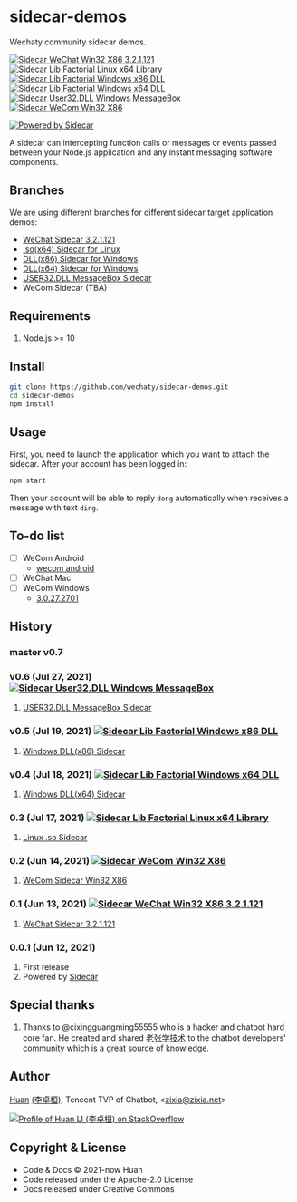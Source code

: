 # sidecar-demos

Wechaty community sidecar demos.

[![Sidecar WeChat Win32 X86 3.2.1.121](https://img.shields.io/badge/Sidecar-WeChat%203.2.1.121-brightgreen)](https://github.com/wechaty/sidecar-demos/tree/wechat-win32-x86-3.2.1.121)
[![Sidecar Lib Factorial Linux x64 Library](https://img.shields.io/badge/Sidecar-Linux%20.so%20(x64)-brightgreen)](https://github.com/wechaty/sidecar-demos/tree/factorial-linux-x64-library)
[![Sidecar Lib Factorial Windows x86 DLL](https://img.shields.io/badge/Sidecar-Windows%20DLL%20(x86)-brightgreen)](https://github.com/wechaty/sidecar-demos/tree/dll-windows-x86-library)
[![Sidecar Lib Factorial Windows x64 DLL](https://img.shields.io/badge/Sidecar-Windows%20DLL%20(x64)-brightgreen)](https://github.com/wechaty/sidecar-demos/tree/dll-windows-x64-library)
[![Sidecar User32.DLL Windows MessageBox](https://img.shields.io/badge/Sidecar-MessageBox%20USER32.DLL-brightgreen)](https://github.com/wechaty/sidecar-demos/tree/user32-dll-win32-message-box)
[![Sidecar WeCom Win32 X86](https://img.shields.io/badge/Sidecar-WeCom%20Win32%20(x86)-brightgreen)](https://github.com/wechaty/sidecar-demos/tree/wecom-win32-x86)

[![Powered by Sidecar](https://img.shields.io/badge/Powered%20By-Sidecar-red.svg)](https://github.com/huan/sidecar)

A sidecar can intercepting function calls or messages or events passed between your Node.js application and any instant messaging software components.

## Branches

We are using different branches for different sidecar target application demos:

- [WeChat Sidecar 3.2.1.121](https://github.com/wechaty/sidecar-demos/tree/wechat-win32-x86-3.2.1.121)
- [.so(x64) Sidecar for Linux](https://github.com/wechaty/sidecar-demos/tree/so-linux-x64-library)
- [DLL(x86) Sidecar for Windows](https://github.com/wechaty/sidecar-demos/tree/dll-windows-x86-library)
- [DLL(x64) Sidecar for Windows](https://github.com/wechaty/sidecar-demos/tree/dll-windows-x64-library)
- [USER32.DLL MessageBox Sidecar](https://github.com/wechaty/sidecar-demos/tree/user32-dll-win32-message-box)
- WeCom Sidecar (TBA)

## Requirements

1. Node.js >= 10

## Install

```sh
git clone https://github.com/wechaty/sidecar-demos.git
cd sidecar-demos
npm install
```

## Usage

First, you need to launch the application which you want to attach the sidecar. After your account has been logged in:

```sh
npm start
```

Then your account will be able to reply `dong` automatically when receives a message with text `ding`.

## To-do list

- [ ] WeCom Android
  - [wecom android](https://github.com/edxposedd/wework)
- [ ] WeChat Mac
- [ ] WeCom Windows
  - [3.0.27.2701](https://github.com/smallevilbeast/wxwork_pc_api)

## History

### master v0.7

### v0.6 (Jul 27, 2021) [![Sidecar User32.DLL Windows MessageBox](https://img.shields.io/badge/Sidecar-MessageBox%20USER32.DLL-brightgreen)](https://github.com/wechaty/sidecar-demos/tree/user32-dll-win32-message-box)

1. [USER32.DLL MessageBox Sidecar](https://github.com/wechaty/sidecar-demos/tree/user32-dll-win32-message-box)

### v0.5 (Jul 19, 2021) [![Sidecar Lib Factorial Windows x86 DLL](https://img.shields.io/badge/Sidecar-Windows%20DLL%20(x86)-brightgreen)](https://github.com/wechaty/sidecar-demos/tree/dll-windows-x86-library)

1. [Windows DLL(x86) Sidecar](https://github.com/wechaty/sidecar-demos/tree/dll-windows-x86-library)

### v0.4 (Jul 18, 2021) [![Sidecar Lib Factorial Windows x64 DLL](https://img.shields.io/badge/Sidecar-Windows%20DLL%20(x64)-brightgreen)](https://github.com/wechaty/sidecar-demos/tree/dll-windows-x64-library)

1. [Windows DLL(x64) Sidecar](https://github.com/wechaty/sidecar-demos/tree/dll-windows-x64-library)

### 0.3 (Jul 17, 2021) [![Sidecar Lib Factorial Linux x64 Library](https://img.shields.io/badge/Sidecar-Linux%20.so%20(x64)-brightgreen)](https://github.com/wechaty/sidecar-demos/tree/factorial-linux-x64-library)

1. [Linux .so Sidecar](https://github.com/wechaty/sidecar-demos/tree/so-linux-x64-library)

### 0.2 (Jun 14, 2021) [![Sidecar WeCom Win32 X86](https://img.shields.io/badge/Sidecar-WeCom%20Win32%20(x86)-brightgreen)](https://github.com/wechaty/sidecar-demos/tree/wecom-win32-x86)

1. [WeCom Sidecar Win32 X86](https://github.com/wechaty/sidecar-demos/tree/wecom-win32-x86)

### 0.1 (Jun 13, 2021) [![Sidecar WeChat Win32 X86 3.2.1.121](https://img.shields.io/badge/Sidecar-WeChat%203.2.1.121-brightgreen)](https://github.com/wechaty/sidecar-demos/tree/wechat-win32-x86-3.2.1.121)

1. [WeChat Sidecar 3.2.1.121](https://github.com/wechaty/sidecar-demos/tree/wechat-win32-x86-3.2.1.121)

### 0.0.1 (Jun 12, 2021)

1. First release
1. Powered by [Sidecar](https://github.com/huan/sidecar)

## Special thanks

1. Thanks to @cixingguangming55555 who is a hacker and chatbot hard core fan. He created and shared [老张学技术](https://github.com/cixingguangming55555/wechat-bot) to the chatbot developers' community which is a great source of knowledge.

## Author

[Huan](https://github.com/huan) [(李卓桓)](http://linkedin.com/in/zixia), Tencent TVP of Chatbot, \<zixia@zixia.net\>

[![Profile of Huan LI (李卓桓) on StackOverflow](https://stackoverflow.com/users/flair/1123955.png)](https://stackoverflow.com/users/1123955/huan)

## Copyright & License

- Code & Docs © 2021-now Huan
- Code released under the Apache-2.0 License
- Docs released under Creative Commons
